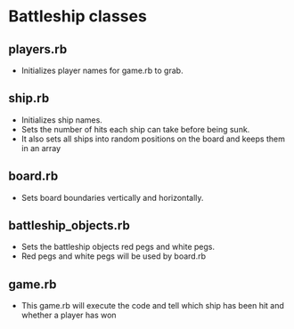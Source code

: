 # Battleship classes

## players.rb

  * Initializes player names for game.rb to grab.

## ship.rb

  * Initializes ship names.
  * Sets the number of hits each ship can take before being sunk.
  * It also sets all ships into random positions on the board and keeps them in an array

## board.rb

  * Sets board boundaries vertically and horizontally.

## battleship_objects.rb

  * Sets the battleship objects red pegs and white pegs.
  * Red pegs and white pegs will be used by board.rb

## game.rb

  * This game.rb will execute the code and tell which ship has been hit and whether a player has won
